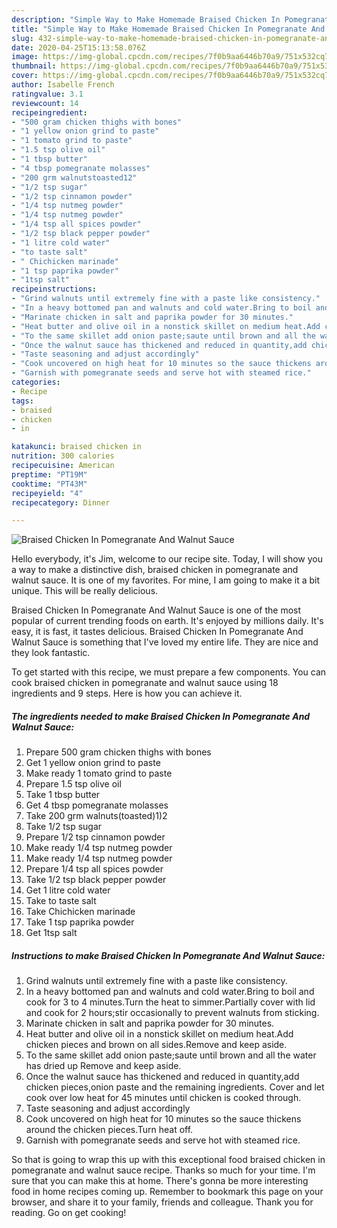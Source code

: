```yaml
---
description: "Simple Way to Make Homemade Braised Chicken In Pomegranate And Walnut Sauce"
title: "Simple Way to Make Homemade Braised Chicken In Pomegranate And Walnut Sauce"
slug: 432-simple-way-to-make-homemade-braised-chicken-in-pomegranate-and-walnut-sauce
date: 2020-04-25T15:13:58.076Z
image: https://img-global.cpcdn.com/recipes/7f0b9aa6446b70a9/751x532cq70/braised-chicken-in-pomegranate-and-walnut-sauce-recipe-main-photo.jpg
thumbnail: https://img-global.cpcdn.com/recipes/7f0b9aa6446b70a9/751x532cq70/braised-chicken-in-pomegranate-and-walnut-sauce-recipe-main-photo.jpg
cover: https://img-global.cpcdn.com/recipes/7f0b9aa6446b70a9/751x532cq70/braised-chicken-in-pomegranate-and-walnut-sauce-recipe-main-photo.jpg
author: Isabelle French
ratingvalue: 3.1
reviewcount: 14
recipeingredient:
- "500 gram chicken thighs with bones"
- "1 yellow onion grind to paste"
- "1 tomato grind to paste"
- "1.5 tsp olive oil"
- "1 tbsp butter"
- "4 tbsp pomegranate molasses"
- "200 grm walnutstoasted12"
- "1/2 tsp sugar"
- "1/2 tsp cinnamon powder"
- "1/4 tsp nutmeg powder"
- "1/4 tsp nutmeg powder"
- "1/4 tsp all spices powder"
- "1/2 tsp black pepper powder"
- "1 litre cold water"
- "to taste salt"
- " Chichicken marinade"
- "1 tsp paprika powder"
- "1tsp salt"
recipeinstructions:
- "Grind walnuts until extremely fine with a paste like consistency."
- "In a heavy bottomed pan and walnuts and cold water.Bring to boil and cook for 3 to 4 minutes.Turn the heat to simmer.Partially cover with lid and cook for 2 hours;stir occasionally to prevent walnuts from sticking."
- "Marinate chicken in salt and paprika powder for 30 minutes."
- "Heat butter and olive oil in a nonstick skillet on medium heat.Add chicken pieces and brown on all sides.Remove and keep aside."
- "To the same skillet add onion paste;saute until brown and all the water has dried up Remove and keep aside."
- "Once the walnut sauce has thickened and reduced in quantity,add chicken pieces,onion paste and the remaining ingredients. Cover and let cook over low heat for 45 minutes until chicken is cooked through."
- "Taste seasoning and adjust accordingly"
- "Cook uncovered on high heat for 10 minutes so the sauce thickens around the chicken pieces.Turn heat off."
- "Garnish with pomegranate seeds and serve hot with steamed rice."
categories:
- Recipe
tags:
- braised
- chicken
- in

katakunci: braised chicken in 
nutrition: 300 calories
recipecuisine: American
preptime: "PT19M"
cooktime: "PT43M"
recipeyield: "4"
recipecategory: Dinner

---
```



![Braised Chicken In Pomegranate And Walnut Sauce](https://img-global.cpcdn.com/recipes/7f0b9aa6446b70a9/751x532cq70/braised-chicken-in-pomegranate-and-walnut-sauce-recipe-main-photo.jpg)

Hello everybody, it's Jim, welcome to our recipe site. Today, I will show you a way to make a distinctive dish, braised chicken in pomegranate and walnut sauce. It is one of my favorites. For mine, I am going to make it a bit unique. This will be really delicious.

Braised Chicken In Pomegranate And Walnut Sauce is one of the most popular of current trending foods on earth. It's enjoyed by millions daily. It's easy, it is fast, it tastes delicious. Braised Chicken In Pomegranate And Walnut Sauce is something that I've loved my entire life. They are nice and they look fantastic.




To get started with this recipe, we must prepare a few components. You can cook braised chicken in pomegranate and walnut sauce using 18 ingredients and 9 steps. Here is how you can achieve it.

<!--inarticleads1-->

##### The ingredients needed to make Braised Chicken In Pomegranate And Walnut Sauce:

1. Prepare 500 gram chicken thighs with bones
1. Get 1 yellow onion grind to paste
1. Make ready 1 tomato grind to paste
1. Prepare 1.5 tsp olive oil
1. Take 1 tbsp butter
1. Get 4 tbsp pomegranate molasses
1. Take 200 grm walnuts(toasted)1)2
1. Take 1/2 tsp sugar
1. Prepare 1/2 tsp cinnamon powder
1. Make ready 1/4 tsp nutmeg powder
1. Make ready 1/4 tsp nutmeg powder
1. Prepare 1/4 tsp all spices powder
1. Take 1/2 tsp black pepper powder
1. Get 1 litre cold water
1. Take to taste salt
1. Take  Chichicken marinade
1. Take 1 tsp paprika powder
1. Get 1tsp salt




<!--inarticleads2-->

##### Instructions to make Braised Chicken In Pomegranate And Walnut Sauce:

1. Grind walnuts until extremely fine with a paste like consistency.
1. In a heavy bottomed pan and walnuts and cold water.Bring to boil and cook for 3 to 4 minutes.Turn the heat to simmer.Partially cover with lid and cook for 2 hours;stir occasionally to prevent walnuts from sticking.
1. Marinate chicken in salt and paprika powder for 30 minutes.
1. Heat butter and olive oil in a nonstick skillet on medium heat.Add chicken pieces and brown on all sides.Remove and keep aside.
1. To the same skillet add onion paste;saute until brown and all the water has dried up Remove and keep aside.
1. Once the walnut sauce has thickened and reduced in quantity,add chicken pieces,onion paste and the remaining ingredients. Cover and let cook over low heat for 45 minutes until chicken is cooked through.
1. Taste seasoning and adjust accordingly
1. Cook uncovered on high heat for 10 minutes so the sauce thickens around the chicken pieces.Turn heat off.
1. Garnish with pomegranate seeds and serve hot with steamed rice.




So that is going to wrap this up with this exceptional food braised chicken in pomegranate and walnut sauce recipe. Thanks so much for your time. I'm sure that you can make this at home. There's gonna be more interesting food in home recipes coming up. Remember to bookmark this page on your browser, and share it to your family, friends and colleague. Thank you for reading. Go on get cooking!
